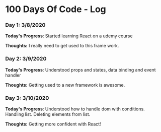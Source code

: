 # 100 Days Of Code - Log

### Day 1: 3/8/2020

**Today's Progress**: Started learning React on a udemy course 

**Thoughts:** I really need to get used to this frame work.

### Day 2: 3/9/2020

**Today's Progress**: Understood props and states, data binding and event handler 

**Thoughts:** Getting used to a new framework is awesome.

### Day 3: 3/10/2020

**Today's Progress**: Understood how to handle dom with conditions. Handling list. Deleting elements from list. 

**Thoughts:** Getting more confident with React!